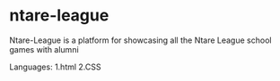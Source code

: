 # ntare-league
Ntare-League is a platform for showcasing all the Ntare League school games with alumni

Languages:
1.html
2.CSS
